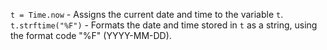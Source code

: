 `t = Time.now` - Assigns the current date and time to the variable `t`.
`t.strftime("%F")` - Formats the date and time stored in `t` as a string, using the format code "%F" (YYYY-MM-DD).
